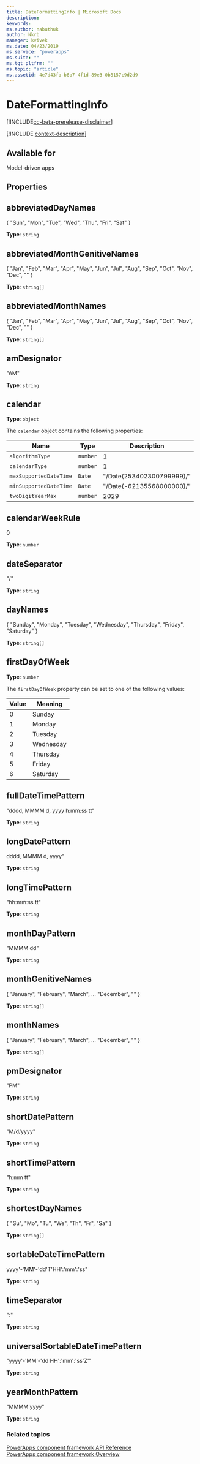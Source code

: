 ```yaml
---
title: DateFormattingInfo | Microsoft Docs
description: 
keywords:
ms.author: nabuthuk
author: Nkrb
manager: kvivek
ms.date: 04/23/2019
ms.service: "powerapps"
ms.suite: ""
ms.tgt_pltfrm: ""
ms.topic: "article"
ms.assetid: 4e7d43fb-b6b7-4f1d-89e3-0b8157c9d2d9
---
```


# DateFormattingInfo

[!INCLUDE[cc-beta-prerelease-disclaimer](../../../includes/cc-beta-prerelease-disclaimer.md)]

[!INCLUDE [context-description](includes/dateformattinginfo-description.md)]

## Available for 

Model-driven apps

## Properties

## abbreviatedDayNames

{ "Sun", "Mon", "Tue", "Wed", "Thu", "Fri", "Sat" }

**Type**: `string`

## abbreviatedMonthGenitiveNames

{ "Jan", "Feb", "Mar", "Apr", "May", "Jun", "Jul", "Aug", "Sep", "Oct", "Nov", "Dec", "" }

**Type**: `string[]`

## abbreviatedMonthNames

{ "Jan", "Feb", "Mar", "Apr", "May", "Jun", "Jul", "Aug", "Sep", "Oct", "Nov", "Dec", "" }

**Type**: `string[]`

## amDesignator

"AM"

**Type**: `string`

## calendar

**Type**: `object`

The `calendar` object contains the following properties:

|Name|Type|Description|
|--|--|--|
|`algorithmType`|`number`|1|
|`calendarType`|`number`|1|
|`maxSupportedDateTime`|`Date`|"/Date(253402300799999)/"|
|`minSupportedDateTime`|`Date`|"/Date(-62135568000000)/"|
|`twoDigitYearMax`|`number`|2029|

## calendarWeekRule

0

**Type**: `number`

## dateSeparator

"/"

**Type**: `string`

## dayNames

{ "Sunday", "Monday", "Tuesday", "Wednesday", "Thursday", "Friday", "Saturday" }

**Type**: `string[]`

## firstDayOfWeek

**Type**: `number`

The `firstDayOfWeek` property can be set to one of the following values:

|Value|Meaning|
|--|--|
|0|Sunday|
|1|Monday|
|2|Tuesday|
|3|Wednesday|
|4|Thursday|
|5|Friday|
|6|Saturday|

## fullDateTimePattern

"dddd, MMMM d, yyyy h:mm:ss tt"

**Type**: `string`

## longDatePattern

dddd, MMMM d, yyyy"

**Type**: `string`

## longTimePattern

"hh:mm:ss tt"

**Type**: `string`

## monthDayPattern

"MMMM dd"

**Type**: `string`

## monthGenitiveNames

{ "January", "February", "March", ...  "December", "" }

**Type**: `string[]`

## monthNames

{ "January", "February", "March", ...  "December", "" }

**Type**: `string[]`

## pmDesignator

"PM"

**Type**: `string`

## shortDatePattern

"M/d/yyyy"

**Type**: `string`

## shortTimePattern

"h:mm tt"

**Type**: `string`

## shortestDayNames

{ "Su", "Mo", "Tu", "We", "Th", "Fr", "Sa" }

**Type**: `string[]`

## sortableDateTimePattern

yyyy'-'MM'-'dd'T'HH':'mm':'ss"

**Type**: `string`

## timeSeparator

":"

**Type**: `string`

## universalSortableDateTimePattern

"yyyy'-'MM'-'dd HH':'mm':'ss'Z'"

**Type**: `string`

## yearMonthPattern

"MMMM yyyy"

**Type**: `string`


### Related topics

[PowerApps component framework API Reference](../reference/index.md)<br/>
[PowerApps component framework Overview](../overview.md)